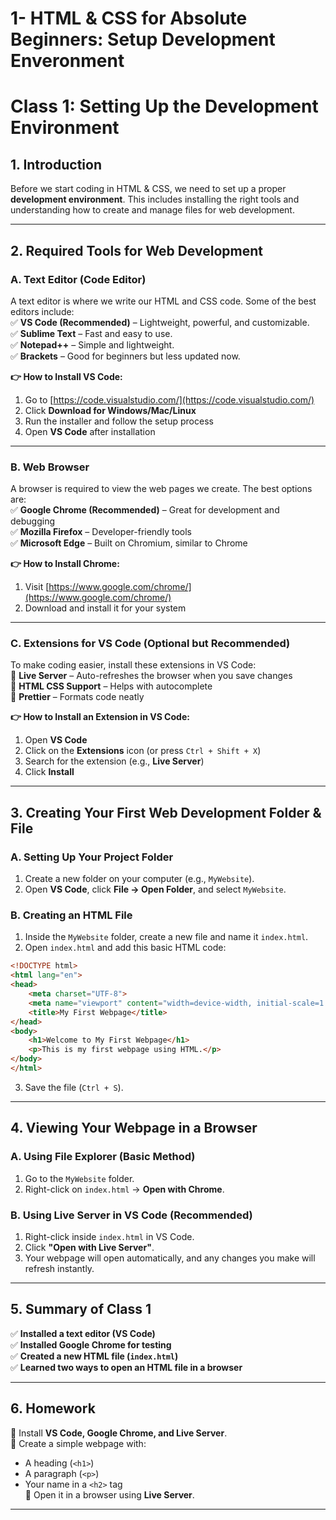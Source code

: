 #  1- HTML & CSS for Absolute Beginners: Setup Development Enveronment

# **Class 1: Setting Up the Development Environment**  

## **1. Introduction**  
Before we start coding in HTML & CSS, we need to set up a proper **development environment**. This includes installing the right tools and understanding how to create and manage files for web development.  

---

## **2. Required Tools for Web Development**  

### **A. Text Editor (Code Editor)**
A text editor is where we write our HTML and CSS code. Some of the best editors include:  
✅ **VS Code (Recommended)** – Lightweight, powerful, and customizable.  
✅ **Sublime Text** – Fast and easy to use.  
✅ **Notepad++** – Simple and lightweight.  
✅ **Brackets** – Good for beginners but less updated now.  

**👉 How to Install VS Code:**  
1. Go to [https://code.visualstudio.com/](https://code.visualstudio.com/)  
2. Click **Download for Windows/Mac/Linux**  
3. Run the installer and follow the setup process  
4. Open **VS Code** after installation

---

### **B. Web Browser**  
A browser is required to view the web pages we create. The best options are:  
✅ **Google Chrome (Recommended)** – Great for development and debugging  
✅ **Mozilla Firefox** – Developer-friendly tools  
✅ **Microsoft Edge** – Built on Chromium, similar to Chrome  

**👉 How to Install Chrome:**  
1. Visit [https://www.google.com/chrome/](https://www.google.com/chrome/)  
2. Download and install it for your system  

---

### **C. Extensions for VS Code (Optional but Recommended)**  
To make coding easier, install these extensions in VS Code:  
🔹 **Live Server** – Auto-refreshes the browser when you save changes  
🔹 **HTML CSS Support** – Helps with autocomplete  
🔹 **Prettier** – Formats code neatly  

**👉 How to Install an Extension in VS Code:**  
1. Open **VS Code**  
2. Click on the **Extensions** icon (or press `Ctrl + Shift + X`)  
3. Search for the extension (e.g., **Live Server**)  
4. Click **Install**  

---

## **3. Creating Your First Web Development Folder & File**  

### **A. Setting Up Your Project Folder**  
1. Create a new folder on your computer (e.g., `MyWebsite`).  
2. Open **VS Code**, click **File → Open Folder**, and select `MyWebsite`.  

### **B. Creating an HTML File**  
1. Inside the `MyWebsite` folder, create a new file and name it `index.html`.  
2. Open `index.html` and add this basic HTML code:  

```html
<!DOCTYPE html>
<html lang="en">
<head>
    <meta charset="UTF-8">
    <meta name="viewport" content="width=device-width, initial-scale=1.0">
    <title>My First Webpage</title>
</head>
<body>
    <h1>Welcome to My First Webpage</h1>
    <p>This is my first webpage using HTML.</p>
</body>
</html>
```  

3. Save the file (`Ctrl + S`).  

---

## **4. Viewing Your Webpage in a Browser**  

### **A. Using File Explorer (Basic Method)**  
1. Go to the `MyWebsite` folder.  
2. Right-click on `index.html` → **Open with Chrome**.  

### **B. Using Live Server in VS Code (Recommended)**  
1. Right-click inside `index.html` in VS Code.  
2. Click **"Open with Live Server"**.  
3. Your webpage will open automatically, and any changes you make will refresh instantly.  

---

## **5. Summary of Class 1**  
✅ **Installed a text editor (VS Code)**  
✅ **Installed Google Chrome for testing**  
✅ **Created a new HTML file (`index.html`)**  
✅ **Learned two ways to open an HTML file in a browser**  

---

## **6. Homework**  
🎯 Install **VS Code, Google Chrome, and Live Server**.  
🎯 Create a simple webpage with:  
   - A heading (`<h1>`)  
   - A paragraph (`<p>`)  
   - Your name in a `<h2>` tag  
🎯 Open it in a browser using **Live Server**.  

---